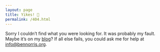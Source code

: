 ```yaml
---
layout: page
title: Yikes! 😬
permalink: /404.html
---
```


Sorry I couldn’t find what you were looking for. It was probably my fault. Maybe it’s on my [blog](https://bennorris.blog)? If all else fails, you could ask me for help at [info@bennorris.org](mailto:info@bennorris.org?subject=Something%20is%20missing%20on%20your%20website).

<script>plausible("404",{ props: { path: document.location.pathname } });</script>